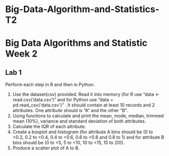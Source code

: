 # Big-Data-Algorithm-and-Statistics-T2

# Big Data Algorithms and Statistic Week 2
## Lab 1
Perform each step in R and then in Python.
1.	Use the dataset(csv) provided.  Read it into memory (for R use “data <- read.csv(‘data.csv’)” and for Python use “data = pd.read_csv('data.csv')” .  It should contain at least 10 records and 2 attributes.  One attribute should is “A” and the other “B”.
2.	Using functions to calculate and print the mean, mode, median, trimmed mean (10%), variance and standard deviation of both attributes.
3.	Calculate the IQR of each attribute.
4.	Create a boxplot and histogram (for attribute A bins should be (0 to <0.2, 0.2  to <0.4, 0.4 to <0.6, 0.6 to <0.8 and 0.8 to 1) and for attribute B bins should be (0 to <5, 5  to <10, 10 to <15, 15 to 20)).
5.	Produce a scatter plot of A to B.


